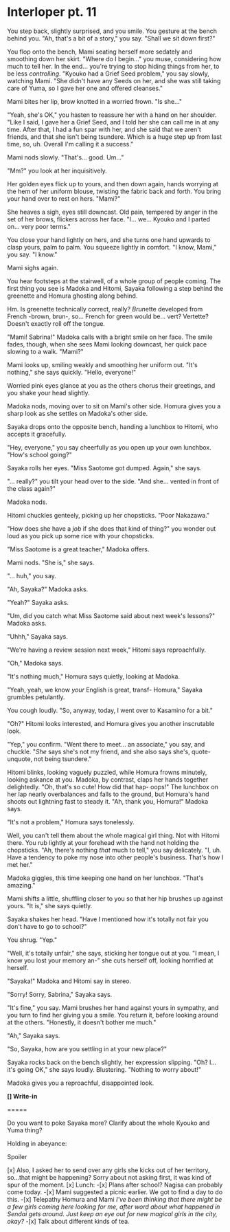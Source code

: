# Interloper pt. 11

You step back, slightly surprised, and you smile. You gesture at the bench behind you. "Ah, that's a bit of a story," you say. "Shall we sit down first?"

You flop onto the bench, Mami seating herself more sedately and smoothing down her skirt. "Where do I begin..." you muse, considering how much to tell her. In the end... you're trying to stop hiding things from her, to be less *controlling*. "Kyouko had a Grief Seed problem," you say slowly, watching Mami. "She didn't have any Seeds on her, and she was still taking care of Yuma, so I gave her one and offered cleanses."

Mami bites her lip, brow knotted in a worried frown. "Is she..."

"Yeah, she's OK," you hasten to reassure her with a hand on her shoulder. "Like I said, I gave her a Grief Seed, and I told her she can call me in at any time. After that, I had a fun spar with her, and she said that we aren't friends, and that she isn't being tsundere. Which is a huge step up from last time, so, uh. Overall I'm calling it a success."

Mami nods slowly. "That's... good. Um..."

"Mm?" you look at her inquisitively.

Her golden eyes flick up to yours, and then down again, hands worrying at the hem of her uniform blouse, twisting the fabric back and forth. You bring your hand over to rest on hers. "Mami?"

She heaves a sigh, eyes still downcast. Old pain, tempered by anger in the set of her brows, flickers across her face. "I... we... Kyouko and I parted on... very poor terms."

You close your hand lightly on hers, and she turns one hand upwards to clasp yours, palm to palm. You squeeze lightly in comfort. "I know, Mami," you say. "I know."

Mami sighs again.

You hear footsteps at the stairwell, of a whole group of people coming. The first thing you see is Madoka and Hitomi, Sayaka following a step behind the greenette and Homura ghosting along behind.

Hm. Is greenette technically correct, really? *Brun*ette developed from French -brown, brun-, so... French for green would be... vert? Vertette? Doesn't exactly roll off the tongue.

"Mami! Sabrina!" Madoka calls with a bright smile on her face. The smile fades, though, when she sees Mami looking downcast, her quick pace slowing to a walk. "Mami?"

Mami looks up, smiling weakly and smoothing her uniform out. "It's nothing," she says quickly. "Hello, everyone!"

Worried pink eyes glance at you as the others chorus their greetings, and you shake your head slightly.

Madoka nods, moving over to sit on Mami's other side. Homura gives you a sharp look as she settles on Madoka's other side.

Sayaka drops onto the opposite bench, handing a lunchbox to Hitomi, who accepts it gracefully.

"Hey, everyone," you say cheerfully as you open up your own lunchbox. "How's school going?"

Sayaka rolls her eyes. "Miss Saotome got dumped. Again," she says.

"... really?" you tilt your head over to the side. "And she... vented in front of the class again?"

Madoka nods.

Hitomi chuckles genteely, picking up her chopsticks. "Poor Nakazawa."

"How does she have a *job* if she does that kind of thing?" you wonder out loud as you pick up some rice with your chopsticks.

"Miss Saotome is a great teacher," Madoka offers.

Mami nods. "She is," she says.

"... huh," you say.

"Ah, Sayaka?" Madoka asks.

"Yeah?" Sayaka asks.

"Um, did you catch what Miss Saotome said about next week's lessons?" Madoka asks.

"Uhhh," Sayaka says.

"We're having a review session next week," Hitomi says reproachfully.

"Oh," Madoka says.

"It's nothing much," Homura says quietly, looking at Madoka.

"Yeah, yeah, we know *your* English is great, transf- Homura," Sayaka grumbles petulantly.

You cough loudly. "So, anyway, today, I went over to Kasamino for a bit."

"Oh?" Hitomi looks interested, and Homura gives you another inscrutable look.

"Yep," you confirm. "Went there to meet... an associate," you say, and chuckle. "*She* says she's not my friend, and she also says she's, quote-unquote, not being tsundere."

Hitomi blinks, looking vaguely puzzled, while Homura frowns minutely, looking askance at you. Madoka, by contrast, claps her hands together delightedly. "Oh, that's so cute! How did that hap- oops!" The lunchbox on her lap nearly overbalances and falls to the ground, but Homura's hand shoots out lightning fast to steady it. "Ah, thank you, Homura!" Madoka says.

"It's not a problem," Homura says tonelessly.

Well, you can't tell them about the whole magical girl thing. Not with Hitomi there. You rub lightly at your forehead with the hand not holding the chopsticks. "Ah, there's nothing *that* much to tell," you say delicately. "I, uh. Have a tendency to poke my nose into other people's business. That's how I met her."

Madoka giggles, this time keeping one hand on her lunchbox. "That's amazing."

Mami shifts a little, shuffling closer to you so that her hip brushes up against yours. "It is," she says quietly.

Sayaka shakes her head. "Have I mentioned how it's totally not fair you don't have to go to school?"

You shrug. "Yep."

"Well, it's totally unfair," she says, sticking her tongue out at you. "I mean, I know you lost your memory an-" she cuts herself off, looking horrified at herself.

"Sayaka!" Madoka and Hitomi say in stereo.

"Sorry! Sorry, Sabrina," Sayaka says.

"It's fine," you say. Mami brushes her hand against yours in sympathy, and you turn to find her giving you a smile. You return it, before looking around at the others. "Honestly, it doesn't bother me much."

"Ah," Sayaka says.

"So, Sayaka, how are you settling in at your new place?"

Sayaka rocks back on the bench slightly, her expression slipping. "Oh? I... it's going OK," she says loudly. Blustering. "Nothing to worry about!"

Madoka gives you a reproachful, disappointed look.

**\[] Write-in**

\=====​

Do you want to poke Sayaka more? Clarify about the whole Kyouko and Yuma thing?

Holding in abeyance:

Spoiler

\[x] Also, I asked her to send over any girls she kicks out of her territory, so...that might be happening? Sorry about not asking first, it was kind of spur of the moment.
\[x] Lunch:
-\[x] Plans after school? Nagisa can probably come today.
-\[x] Mami suggested a picnic earlier. We got to find a day to do this.
-\[x] Telepathy Homura and Mami *I've been thinking that there might be a few girls coming here looking for me, after word about what happened in Sendai gets around. Just keep an eye out for new magical girls in the city, okay?*
-\[x] Talk about different kinds of tea.
